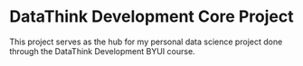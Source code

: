 # DataThink Development Core Project

This project serves as the hub for my personal data science project done through the DataThink Development BYUI course. 
